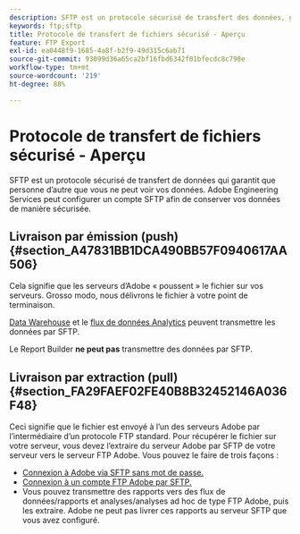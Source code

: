 ```yaml
---
description: SFTP est un protocole sécurisé de transfert des données, grâce auquel personne d’autre que vous ne peut accéder à vos données. Adobe Engineering Services peut configurer un compte SFTP afin de conserver vos données de manière sécurisée.
keywords: ftp;sftp
title: Protocole de transfert de fichiers sécurisé - Aperçu
feature: FTP Export
exl-id: ea0448f9-1685-4a8f-b2f9-49d315c6ab71
source-git-commit: 93099d36a65ca2bf16fbd6342f01bfecdc8c798e
workflow-type: tm+mt
source-wordcount: '219'
ht-degree: 88%

---
```


# Protocole de transfert de fichiers sécurisé - Aperçu

SFTP est un protocole sécurisé de transfert de données qui garantit que personne d’autre que vous ne peut voir vos données. Adobe Engineering Services peut configurer un compte SFTP afin de conserver vos données de manière sécurisée.

## Livraison par émission (push)  {#section_A47831BB1DCA490BB57F0940617AA506}

Cela signifie que les serveurs d’Adobe « poussent » le fichier sur vos serveurs. Grosso modo, nous délivrons le fichier à votre point de terminaison.

[Data Warehouse](/help/export/ftp-and-sftp/c-sftp/ftp-sftp-dw.md) et le [flux de données Analytics](https://experienceleague.adobe.com/docs/analytics/export/analytics-data-feed/data-feed-overview.html?lang=fr) peuvent transmettre les données par SFTP.

Le Report Builder **ne peut pas** transmettre des données par SFTP.

## Livraison par extraction (pull)  {#section_FA29FAEF02FE40B8B32452146A036F48}

Ceci signifie que le fichier est envoyé à l’un des serveurs Adobe par l’intermédiaire d’un protocole FTP standard. Pour récupérer le fichier sur votre serveur, vous devez l’extraire du serveur Adobe par SFTP de votre serveur vers le serveur FTP Adobe. Vous pouvez le faire de trois façons :

* [Connexion à Adobe via SFTP sans mot de passe.](/help/export/ftp-and-sftp/c-sftp/ftp-sftp-cert-auth.md)
* [Connexion à un compte FTP Adobe par SFTP.](/help/export/ftp-and-sftp/c-sftp/ftp-sftp-connect.md)
* Vous pouvez transmettre des rapports vers des flux de données/rapports et analyses/analyses ad hoc de type FTP Adobe, puis les extraire. Adobe ne peut pas livrer ces rapports au serveur SFTP que vous avez configuré.
